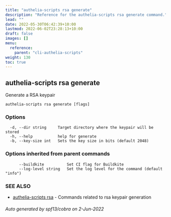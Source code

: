 ```yaml
---
title: "authelia-scripts rsa generate"
description: "Reference for the authelia-scripts rsa generate command."
lead: ""
date: 2022-05-30T06:42:39+10:00
lastmod: 2022-06-02T23:28:13+10:00
draft: false
images: []
menu:
  reference:
    parent: "cli-authelia-scripts"
weight: 130
toc: true
---
```


## authelia-scripts rsa generate

Generate a RSA keypair

```
authelia-scripts rsa generate [flags]
```

### Options

```
  -d, --dir string     Target directory where the keypair will be stored
  -h, --help           help for generate
  -b, --key-size int   Sets the key size in bits (default 2048)
```

### Options inherited from parent commands

```
      --buildkite          Set CI flag for Buildkite
      --log-level string   Set the log level for the command (default "info")
```

### SEE ALSO

* [authelia-scripts rsa](authelia-scripts_rsa.md)	 - Commands related to rsa keypair generation

###### Auto generated by spf13/cobra on 2-Jun-2022
